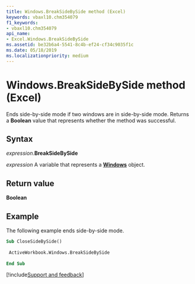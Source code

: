 ```yaml
---
title: Windows.BreakSideBySide method (Excel)
keywords: vbaxl10.chm354079
f1_keywords:
- vbaxl10.chm354079
api_name:
- Excel.Windows.BreakSideBySide
ms.assetid: be32b6a4-5541-8c4b-ef24-cf34c9035f1c
ms.date: 05/18/2019
ms.localizationpriority: medium
---
```



# Windows.BreakSideBySide method (Excel)

Ends side-by-side mode if two windows are in side-by-side mode. Returns a **Boolean** value that represents whether the method was successful.


## Syntax

_expression_.**BreakSideBySide**

_expression_ A variable that represents a **[Windows](Excel.Windows.md)** object.


## Return value

**Boolean**


## Example

The following example ends side-by-side mode.

```vb
Sub CloseSideBySide() 
 
 ActiveWorkbook.Windows.BreakSideBySide 
 
End Sub
```




[!include[Support and feedback](~/includes/feedback-boilerplate.md)]